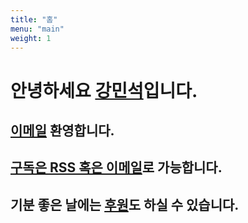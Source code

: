 ```yaml
---
title: "홈"
menu: "main"
weight: 1
---
```


# 안녕하세요 [강민석](https://kangminsuk.com/ko/about)입니다.

## [이메일](https://letterbird.co/kang) 환영합니다.  
## [구독은 RSS 혹은 이메일](https://kangminsuk.com/ko/subscribe)로 가능합니다.  
## 기분 좋은 날에는 [후원](https://buy.stripe.com/7sIeWh0Crbe67hS4gh)도 하실 수 있습니다.